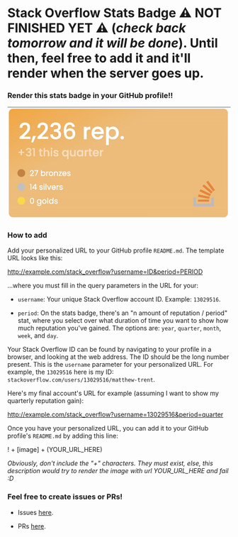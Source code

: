 
  

# Stack Overflow Stats Badge ⚠️ NOT FINISHED YET ⚠️ (*check back tomorrow and it will be done*).  Until then, feel free to add it and it'll render when the server goes up.

  

### Render this stats badge in your GitHub profile!!

  

<img  src="https://github.com/mattrltrent/stackoverflow_badge/blob/main/assets/github/demo_1.JPG?raw=true"  style="display: inline"/>

  

### How to add

  

Add your personalized URL to your GitHub profile `README.md`. The template URL looks like this:

  

http://example.com/stack_overflow?username=ID&period=PERIOD

  

...where you must fill in the query parameters in the URL for your:

  

-  `username`: Your unique Stack Overflow account ID. Example: `13029516`.

-  `period`: On the stats badge, there's an "n amount of reputation / period" stat, where you select over what duration of time you want to show how much reputation you've gained. The options are: `year`, `quarter`, `month`, `week`, and `day`.

  

Your Stack Overflow ID can be found by navigating to your profile in a browser, and looking at the web address. The ID should be the long number present. This is the `username` parameter for your personalized URL. For example, the `13029516` here is my ID: `stackoverflow.com/users/13029516/matthew-trent`.

  

Here's my final account's URL for example (assuming I want to show my quarterly reputation gain):

http://example.com/stack_overflow?username=13029516&period=quarter

  

Once you have your personalized URL, you can add it to your GitHub profile's `README.md` by adding this line:

  

! + [image] + (YOUR_URL_HERE)

  

*Obviously, don't include the "+" characters. They must exist, else, this description would try to render the image with url YOUR_URL_HERE and fail :D*

  

### Feel free to create issues or PRs!

  

- Issues [here](https://github.com/mattrltrent/stackoverflow_badge/issues).

- PRs [here](https://github.com/mattrltrent/stackoverflow_badge/pulls).